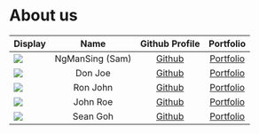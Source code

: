 # About us

Display | Name | Github Profile | Portfolio 
--------|:----:|:--------------:|:---------:
![](https://via.placeholder.com/100.png?text=Photo) | NgManSing (Sam) | [Github](https://github.com/NgManSing) | [Portfolio](team/ngmansing.md)
![](https://via.placeholder.com/100.png?text=Photo) | Don Joe | [Github](https://github.com/) | [Portfolio](docs/team/johndoe.md)
![](https://via.placeholder.com/100.png?text=Photo) | Ron John | [Github](https://github.com/) | [Portfolio](docs/team/johndoe.md)
![](https://via.placeholder.com/100.png?text=Photo) | John Roe | [Github](https://github.com/) | [Portfolio](docs/team/johndoe.md)
![](https://via.placeholder.com/100.png?text=Photo) | Sean Goh | [Github](https://github.com/goats) | [Portfolio](docs/team/johndoe.md)
